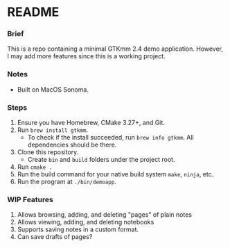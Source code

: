 # README

### Brief
This is a repo containing a minimal GTKmm 2.4 demo application. However, I may add more features since this is a working project.

### Notes
 - Built on MacOS Sonoma.

### Steps
 1. Ensure you have Homebrew, CMake 3.27+, and Git.
 2. Run `brew install gtkmm`.
    - To check if the install succeeded, run `brew info gtkmm`. All dependencies should be there.
 3. Clone this repository.
    - Create `bin` and `build` folders under the project root.
 4. Run `cmake .`
 5. Run the build command for your native build system `make`, `ninja`, etc.
 6. Run the program at `./bin/demoapp`.

### WIP Features
 1. Allows browsing, adding, and deleting "pages" of plain notes
 2. Allows viewing, adding, and deleting notebooks
 3. Supports saving notes in a custom format.
 4. Can save drafts of pages?

